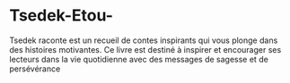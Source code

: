 # Tsedek-Etou-
Tsedek raconte est un recueil de contes inspirants qui vous plonge dans des histoires motivantes. Ce livre est destiné à inspirer et encourager ses lecteurs dans la vie quotidienne avec des messages de sagesse et de persévérance
